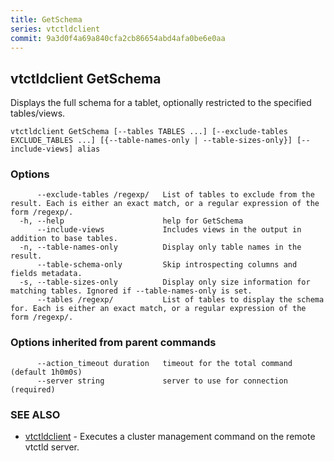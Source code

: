 ```yaml
---
title: GetSchema
series: vtctldclient
commit: 9a3d0f4a69a840cfa2cb86654abd4afa0be6e0aa
---
```

## vtctldclient GetSchema

Displays the full schema for a tablet, optionally restricted to the specified tables/views.

```
vtctldclient GetSchema [--tables TABLES ...] [--exclude-tables EXCLUDE_TABLES ...] [{--table-names-only | --table-sizes-only}] [--include-views] alias
```

### Options

```
      --exclude-tables /regexp/   List of tables to exclude from the result. Each is either an exact match, or a regular expression of the form /regexp/.
  -h, --help                      help for GetSchema
      --include-views             Includes views in the output in addition to base tables.
  -n, --table-names-only          Display only table names in the result.
      --table-schema-only         Skip introspecting columns and fields metadata.
  -s, --table-sizes-only          Display only size information for matching tables. Ignored if --table-names-only is set.
      --tables /regexp/           List of tables to display the schema for. Each is either an exact match, or a regular expression of the form /regexp/.
```

### Options inherited from parent commands

```
      --action_timeout duration   timeout for the total command (default 1h0m0s)
      --server string             server to use for connection (required)
```

### SEE ALSO

* [vtctldclient](../)	 - Executes a cluster management command on the remote vtctld server.

